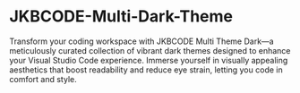 # JKBCODE-Multi-Dark-Theme
Transform your coding workspace with JKBCODE Multi Theme Dark—a meticulously curated collection of vibrant dark themes designed to enhance your Visual Studio Code experience. Immerse yourself in visually appealing aesthetics that boost readability and reduce eye strain, letting you code in comfort and style.
